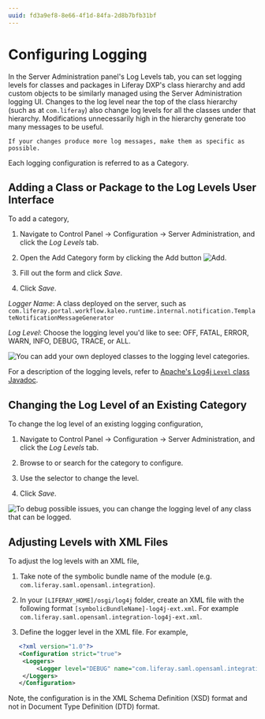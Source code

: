 ```yaml
---
uuid: fd3a9ef8-8e66-4f1d-84fa-2d8b7bfb31bf
---
```

# Configuring Logging

In the Server Administration panel's Log Levels tab, you can set logging levels for classes and packages in Liferay DXP's class hierarchy and add custom objects to be similarly managed using the Server Administration logging UI. Changes to the log level near the top of the class hierarchy (such as at `com.liferay`) also change log levels for all the classes under that hierarchy. Modifications unnecessarily high in the hierarchy generate too many messages to be useful.

```{tip}
If your changes produce more log messages, make them as specific as possible.
```

Each logging configuration is referred to as a Category.

## Adding a Class or Package to the Log Levels User Interface

To add a category,

1. Navigate to Control Panel &rarr; Configuration &rarr; Server Administration, and click the _Log Levels_ tab.

1. Open the Add Category form by clicking the Add button ![Add](../../images/icon-add.png).

1. Fill out the form and click *Save*.

1. Click _Save_.

*Logger Name*: A class deployed on the server, such as `com.liferay.portal.workflow.kaleo.runtime.internal.notification.TemplateNotificationMessageGenerator`

*Log Level*: Choose the logging level you'd like to see: OFF, FATAL, ERROR, WARN, INFO, DEBUG, TRACE, or ALL.

![You can add your own deployed classes to the logging level categories.](./configuring-logging/images/01.png)

For a description of the logging levels, refer to [Apache's Log4j `Level` class Javadoc](https://logging.apache.org/log4j/1.2/apidocs/org/apache/log4j/Level.html).

## Changing the Log Level of an Existing Category

To change the log level of an existing logging configuration,

1. Navigate to Control Panel &rarr; Configuration &rarr; Server Administration, and click the _Log Levels_ tab.

1. Browse to or search for the category to configure.

1. Use the selector to change the level.

1. Click _Save_.

![To debug possible issues, you can change the logging level of any class that can be logged.](./configuring-logging/images/02.png)

## Adjusting Levels with XML Files

To adjust the log levels with an XML file,

1. Take note of the symbolic bundle name of the module (e.g. `com.liferay.saml.opensaml.integration`).

1. In your `[LIFERAY_HOME]/osgi/log4j` folder, create an XML file with the following format `[symbolicBundleName]-log4j-ext.xml`. For example `com.liferay.saml.opensaml.integration-log4j-ext.xml`.

1. Define the logger level in the XML file. For example,

```xml  
   <?xml version="1.0"?>
   <Configuration strict="true">
   	<Loggers>
   		<Logger level="DEBUG" name="com.liferay.saml.opensaml.integration" />
   	</Loggers>
   </Configuration>
```

Note, the configuration is in the XML Schema Definition (XSD) format and not in Document Type Definition (DTD) format.
